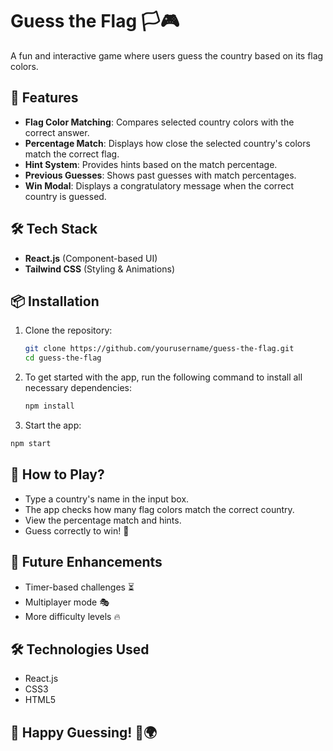 # Guess the Flag 🏳️🎮

A fun and interactive game where users guess the country based on its flag colors.

## 🚀 Features

- **Flag Color Matching**: Compares selected country colors with the correct answer.
- **Percentage Match**: Displays how close the selected country's colors match the correct flag.
- **Hint System**: Provides hints based on the match percentage.
- **Previous Guesses**: Shows past guesses with match percentages.
- **Win Modal**: Displays a congratulatory message when the correct country is guessed.

## 🛠️ Tech Stack

- **React.js** (Component-based UI)
- **Tailwind CSS** (Styling & Animations)

## 📦 Installation

1. Clone the repository:

   ```sh
   git clone https://github.com/yourusername/guess-the-flag.git
   cd guess-the-flag

2. To get started with the app, run the following command to install all necessary dependencies:

   ```sh
   npm install
   
 3. Start the app:
   ```sh
   npm start
   ```

## 📝 How to Play?

- Type a country's name in the input box.
- The app checks how many flag colors match the correct country.
- View the percentage match and hints.
- Guess correctly to win! 🎉


## 📌 Future Enhancements

- Timer-based challenges ⏳
- Multiplayer mode 🎭
- More difficulty levels 🔥

## 🛠️ Technologies Used

- React.js
- CSS3
- HTML5

## 🚀 Happy Guessing! 🎨🌍
